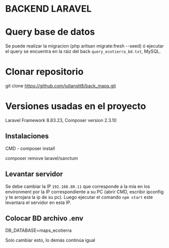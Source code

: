 # BACKEND LARAVEL

# Query base de datos

Se puede realizar la migracion (php aritsan migrate:fresh --seed) ó ejecutar el query se encuentra en la raìz del back `query_ecotierra_bd.txt`, MySQL.

# Clonar repositorio

git clone https://github.com/julianstt8/back_maps.git

# Versiones usadas en el proyecto

Laravel Framework 8.83.23,
Composer version 2.3.10

## Instalaciones

CMD - composer install

composer remove laravel/sanctum

## Levantar servidor

Se debe cambiar la IP `192.168.80.11` que corresponde a la mía en los environment por la IP correspondiente a su PC (abrir CMD, escribir ipconfig y te arrojara la ip de su pc).
Luego ejecutar el comando `npm start` este levantara el servidor en esta IP.

## Colocar BD archivo .env

DB_DATABASE=maps_ecotierra

Solo cambiar esto, lo demás continúa igual
